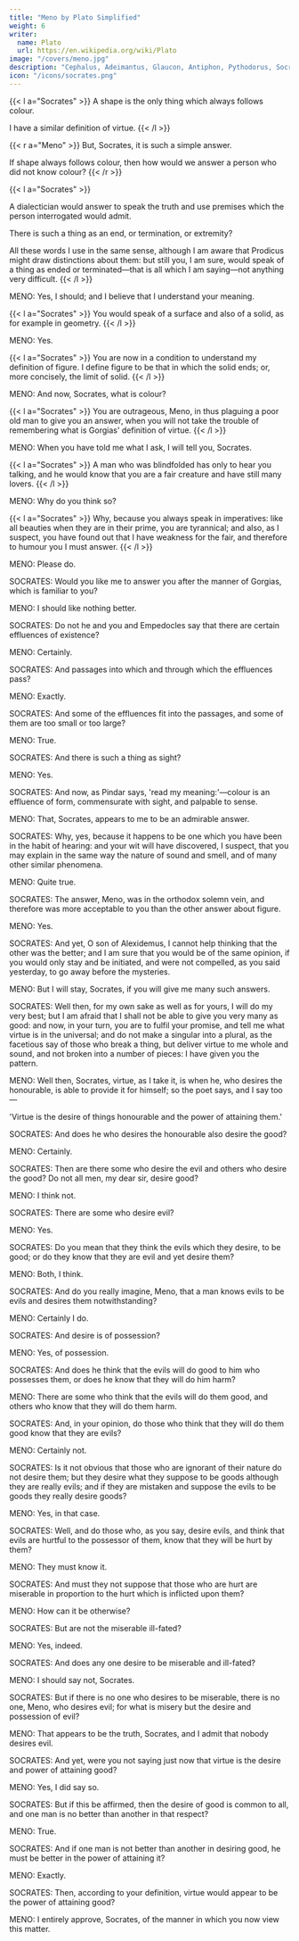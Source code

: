 ```yaml
---
title: "Meno by Plato Simplified"
weight: 6
writer:
  name: Plato
  url: https://en.wikipedia.org/wiki/Plato
image: "/covers/meno.jpg"
description: "Cephalus, Adeimantus, Glaucon, Antiphon, Pythodorus, Socrates, Zeno, Parmenides, Aristoteles"
icon: "/icons/socrates.png"
---
```



{{< l a="Socrates" >}}
A shape is the only thing which always follows colour.

I have a similar definition of virtue.
{{< /l >}}


{{< r a="Meno" >}}
But, Socrates, it is such a simple answer.

If shape always follows colour, then how would we answer a person who did not know colour?
{{< /r >}}


{{< l a="Socrates" >}}
<!-- SOCRATES: I should have told him the truth. And if he were a philosopher of the eristic and antagonistic sort, I should say to him: You have my answer, and if I am wrong, your business is to take up the argument and refute me. But if we were friends, and were talking as you and I are now, I should reply in a milder strain and more in the  -->

A dialectician would answer to speak the truth and use premises which the person interrogated would admit.

There is such a thing as an end, or termination, or extremity?

All these words I use in the same sense, although I am aware that Prodicus might draw distinctions about them: but still you, I am sure, would speak of a thing as ended or terminated—that is all which I am saying—not anything very difficult.
{{< /l >}}



MENO: Yes, I should; and I believe that I understand your meaning.


{{< l a="Socrates" >}}
You would speak of a surface and also of a solid, as for example in geometry.
{{< /l >}}


MENO: Yes.


{{< l a="Socrates" >}}
You are now in a condition to understand my definition of figure. I define figure to be that in which the solid ends; or, more concisely, the limit of solid.
{{< /l >}}


MENO: And now, Socrates, what is colour?


{{< l a="Socrates" >}}
You are outrageous, Meno, in thus plaguing a poor old man to give you an answer, when you will not take the trouble of remembering what is Gorgias' definition of virtue.
{{< /l >}}


MENO: When you have told me what I ask, I will tell you, Socrates.

{{< l a="Socrates" >}}
A man who was blindfolded has only to hear you talking, and he would know that you are a fair creature and have still many lovers.
{{< /l >}}


MENO: Why do you think so?


{{< l a="Socrates" >}}
Why, because you always speak in imperatives: like all beauties when they are in their prime, you are tyrannical; and also, as I suspect, you have found out that I have weakness for the fair, and therefore to humour you I must answer.
{{< /l >}}


MENO: Please do.

SOCRATES: Would you like me to answer you after the manner of Gorgias, which is familiar to you?

MENO: I should like nothing better.

SOCRATES: Do not he and you and Empedocles say that there are certain effluences of existence?

MENO: Certainly.

SOCRATES: And passages into which and through which the effluences pass?

MENO: Exactly.

SOCRATES: And some of the effluences fit into the passages, and some of them are too small or too large?

MENO: True.

SOCRATES: And there is such a thing as sight?

MENO: Yes.

SOCRATES: And now, as Pindar says, 'read my meaning:'—colour is an effluence of form, commensurate with sight, and palpable to sense.

MENO: That, Socrates, appears to me to be an admirable answer.

SOCRATES: Why, yes, because it happens to be one which you have been in the habit of hearing: and your wit will have discovered, I suspect, that you may explain in the same way the nature of sound and smell, and of many other similar phenomena.

MENO: Quite true.

SOCRATES: The answer, Meno, was in the orthodox solemn vein, and therefore was more acceptable to you than the other answer about figure.

MENO: Yes.

SOCRATES: And yet, O son of Alexidemus, I cannot help thinking that the other was the better; and I am sure that you would be of the same opinion, if you would only stay and be initiated, and were not compelled, as you said yesterday, to go away before the mysteries.

MENO: But I will stay, Socrates, if you will give me many such answers.

SOCRATES: Well then, for my own sake as well as for yours, I will do my very best; but I am afraid that I shall not be able to give you very many as good: and now, in your turn, you are to fulfil your promise, and tell me what virtue is in the universal; and do not make a singular into a plural, as the facetious say of those who break a thing, but deliver virtue to me whole and sound, and not broken into a number of pieces: I have given you the pattern.

MENO: Well then, Socrates, virtue, as I take it, is when he, who desires the honourable, is able to provide it for himself; so the poet says, and I say too—

'Virtue is the desire of things honourable and the power of attaining them.'

SOCRATES: And does he who desires the honourable also desire the good?

MENO: Certainly.

SOCRATES: Then are there some who desire the evil and others who desire the good? Do not all men, my dear sir, desire good?

MENO: I think not.

SOCRATES: There are some who desire evil?

MENO: Yes.

SOCRATES: Do you mean that they think the evils which they desire, to be good; or do they know that they are evil and yet desire them?

MENO: Both, I think.

SOCRATES: And do you really imagine, Meno, that a man knows evils to be evils and desires them notwithstanding?

MENO: Certainly I do.

SOCRATES: And desire is of possession?

MENO: Yes, of possession.

SOCRATES: And does he think that the evils will do good to him who possesses them, or does he know that they will do him harm?

MENO: There are some who think that the evils will do them good, and others who know that they will do them harm.

SOCRATES: And, in your opinion, do those who think that they will do them good know that they are evils?

MENO: Certainly not.

SOCRATES: Is it not obvious that those who are ignorant of their nature do not desire them; but they desire what they suppose to be goods although they are really evils; and if they are mistaken and suppose the evils to be goods they really desire goods?

MENO: Yes, in that case.

SOCRATES: Well, and do those who, as you say, desire evils, and think that evils are hurtful to the possessor of them, know that they will be hurt by them?

MENO: They must know it.

SOCRATES: And must they not suppose that those who are hurt are miserable in proportion to the hurt which is inflicted upon them?

MENO: How can it be otherwise?

SOCRATES: But are not the miserable ill-fated?

MENO: Yes, indeed.

SOCRATES: And does any one desire to be miserable and ill-fated?

MENO: I should say not, Socrates.

SOCRATES: But if there is no one who desires to be miserable, there is no one, Meno, who desires evil; for what is misery but the desire and possession of evil?

MENO: That appears to be the truth, Socrates, and I admit that nobody desires evil.

SOCRATES: And yet, were you not saying just now that virtue is the desire and power of attaining good?

MENO: Yes, I did say so.

SOCRATES: But if this be affirmed, then the desire of good is common to all, and one man is no better than another in that respect?

MENO: True.

SOCRATES: And if one man is not better than another in desiring good, he must be better in the power of attaining it?

MENO: Exactly.

SOCRATES: Then, according to your definition, virtue would appear to be the power of attaining good?

MENO: I entirely approve, Socrates, of the manner in which you now view this matter.


